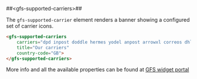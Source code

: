 ##&lt;gfs-supported-carriers&gt;##

The `gfs-supported-carrier` element renders a banner showing a configured set of carrier icons.

```html
<gfs-supported-carriers
	carriers="dpd inpost doddle hermes yodel anpost arrowxl correos dhlexpress"
	title="Our carriers"
    country-code="GB">
</gfs-supported-carriers>
```

More info and all the available properties can be found at [GFS widget portal](http://gfsdeveloperportal.azurewebsites.net/documentation/gfs-checkout/the-gfs-checkout-widgets/supported-carriers-widget/ "The Supported Carriers Widget")
